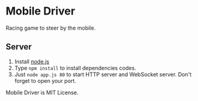 Mobile Driver
=========

Racing game to steer by the mobile.

## Server
1. Install [node.js](http://nodejs.org)
2. Type `npm install` to install dependencies‎ codes.
3. Just `node app.js 80` to start HTTP server and WebSocket server. Don't forget to open your port.

Mobile Driver is MIT License. 
